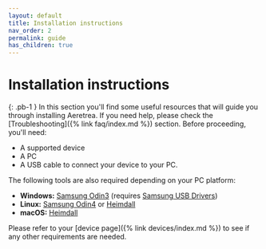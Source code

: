```yaml
---
layout: default
title: Installation instructions
nav_order: 2
permalink: guide
has_children: true
---
```


# Installation instructions
{: .pb-1 }
In this section you'll find some useful resources that will guide you through installing Aeretrea. If you need help, please check the [Troubleshooting]({% link faq/index.md %}) section. Before proceeding, you'll need:

- A supported device
- A PC
- A USB cable to connect your device to your PC.

The following tools are also required depending on your PC platform:
- **Windows:** [Samsung Odin3](https://dl2018.sammobile.com/Odin.zip) (requires [Samsung USB Drivers](https://developer.samsung.com/android-usb-driver))
- **Linux:** [Samsung Odin4](https://xdaforums.com/t/official-samsung-odin-v4-1-2-1-dc05e3ea-for-linux.4453423/post-86977569) or [Heimdall](https://git.sr.ht/~grimler/Heimdall)
- **macOS:** [Heimdall](https://github.com/fathonix/heimdall-osx-arm64/releases/latest)

Please refer to your [device page]({% link devices/index.md %}) to see if any other requirements are needed.
